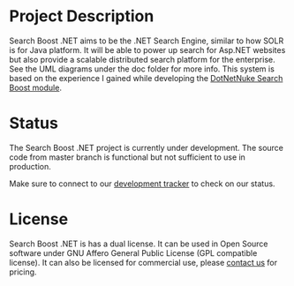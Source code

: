 Project Description
===================

Search Boost .NET aims to be the .NET Search Engine, similar to how SOLR is for Java platform. 
It will be able to power up search for Asp.NET websites but also provide a scalable distributed search platform for the enterprise.
See the UML diagrams under the doc folder for more info.
This system is based on the experience I gained while developing the [DotNetNuke Search Boost module](http://www.dnnsharp.com/dotnetnuke/modules/dnn-search/SearchBoost.aspx).

Status
======

The Search Boost .NET project is currently under development.
The source code from master branch is functional but not sufficient to use in production.

Make sure to connect to our [development tracker](https://www.pivotaltracker.com/projects/390909) to check on our status.

License
=======

Search Boost .NET is has a dual license. 
It can be used in Open Source software under GNU Affero General Public License (GPL compatible license).
It can also be licensed for commercial use, please [contact us](mailto://support@dnnsharp.com) for pricing.
